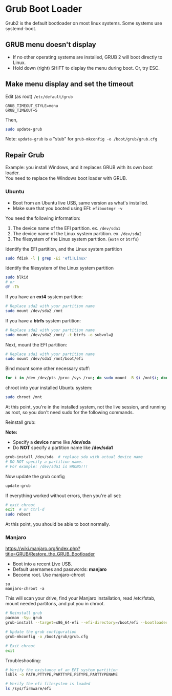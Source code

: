 # Grub Boot Loader
Grub2 is the default bootloader on most linux systems.
Some systems use systemd-boot.

## GRUB menu doesn't display
- If no other operating systems are installed, GRUB 2 will boot directly to Linux.
- Hold down (right) SHIFT to display the menu during boot. Or, try ESC.

## Make menu display and set the timeout
Edit (as root) `/etc/default/grub`
```
GRUB_TIMEOUT_STYLE=menu
GRUB_TIMEOUT=5
```
Then,
```bash
sudo update-grub
```
Note: `update-grub` is a "stub" for `grub-mkconfig -o /boot/grub/grub.cfg`

## Repair Grub
Example: you install Windows, and it replaces GRUB with its own boot loader.  
You need to replace the Windows boot loader with GRUB.

### Ubuntu
- Boot from an Ubuntu live USB, same version as what's installed.
- Make sure that you booted using EFI: `efibootmgr -v`

You need the following information:
1. The device name of the EFI partition. ex. `/dev/sda1`
2. The device name of the Linux system partition. ex. `/dev/sda2`
3. The filesystem of the Linux system partition. (`ext4` or `btrfs`)

Identify the EFI partition, and the Linux system partition
```bash
sudo fdisk -l | grep -Ei 'efi|Linux'
```
Identify the filesystem of the Linux system partition
```bash
sudo blkid
# or
df -Th
```

If you have an **ext4** system partition:

```bash
# Replace sda2 with your partition name
sudo mount /dev/sda2 /mnt
```
If you have a **btrfs** system partition:

```bash
# Replace sda2 with your partition name
sudo mount /dev/sda2 /mnt/ -t btrfs -o subvol=@
```

Next, mount the EFI partition:

```bash
# Replace sda1 with your partition name
sudo mount /dev/sda1 /mnt/boot/efi
```
Bind mount some other necessary stuff:
```bash
for i in /dev /dev/pts /proc /sys /run; do sudo mount -B $i /mnt$i; done
```
chroot into your installed Ubuntu system:
```bash
sudo chroot /mnt
```

At this point, you're in the installed system, not the live session, and running
as root, so you don't need sudo for the following commands.

Reinstall grub:

**Note:**
- Specify a **device** name like **/dev/sda**
- Do **NOT** specify a partition name like **/dev/sda1**  

```bash
grub-install /dev/sda  # replace sda with actual device name
# DO NOT specify a partition name.
# For example: /dev/sda1 is WRONG!!!
```

Now update the grub config
```bash
update-grub
```
If everything worked without errors, then you're all set:

```bash
# exit chroot
exit  # or Ctrl-d
sudo reboot
```

At this point, you should be able to boot normally.

### Manjaro
https://wiki.manjaro.org/index.php?title=GRUB/Restore_the_GRUB_Bootloader
- Boot into a recent Live USB.
- Default usernames and passwords: **manjaro**
- Become root. Use manjaro-chroot
```
su
manjaro-chroot -a
```
This will scan your drive, find your Manjaro installation, 
read /etc/fstab, mount needed partitons, and put you in chroot.

```bash
# Reinstall grub
pacman -Syu grub 
grub-install --target=x86_64-efi --efi-directory=/boot/efi --bootloader-id=manjaro --recheck

# Update the grub configuration
grub-mkconfig -o /boot/grub/grub.cfg

# Exit chroot
exit
```

Troubleshooting:
```bash
# Verify the existance of an EFI system partition
lsblk -o PATH,PTTYPE,PARTTYPE,FSTYPE,PARTTYPENAME

# Verify the efi filesystem is loaded
ls /sys/firmware/efi
```
